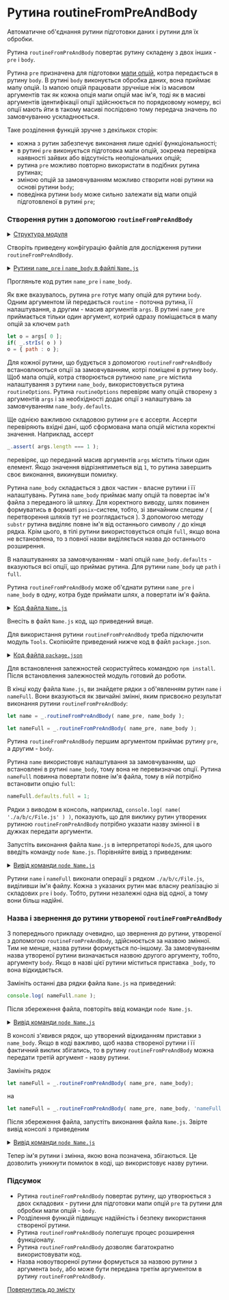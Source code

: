 # Рутина routineFromPreAndBody

Автоматичне об'єднання рутини підготовки даних і рутини для їх обробки.

Рутина `routineFromPreAndBody` повертає рутину складену з двох інших - `pre` i `body`.

Рутина `pre` призначена для підготовки [мапи опцій](../concept/MapOptions.md), котра передається в рутину `body`. В рутині `body` виконується обробка даних, вона приймає мапу опцій. Із мапою опцій працювати зручніше ніж із масивом аргументів так як кожна опція мапи опцій має ім'я, тоді як в масиві аргументів ідентифікації опції здійснюється по порядковому номеру, всі опції мають йти в такому масиві послідовно тому передача значень по замовчуванню ускладнюється.

Таке розділення функцій зручне з декількох сторін:

- кожна з рутин забезпечує виконання лише однієї функціональності;
- в рутині `pre` виконується підготовка мапи опцій, зокрема перевірка наявності зайвих або відсутність неопціональних опцій;
- рутина `pre` можливо повторно використати в подібних рутина рутинах;
- зміною опцій за замовчуванням можливо створити нові рутини на основі рутини `body`;
- поведінка рутини `body` може сильно залежати від мапи опцій підготовленої в рутині `pre`;

### Створення рутин з допомогою `routineFromPreAndBody`

<details>
  <summary><u>Структура модуля</u></summary>

```
routineFromPreAndBody
        ├── Name.js
        └── package.json
```

</details>

Створіть приведену конфігурацію файлів для дослідження рутини `routineFromPreAndBody`.

<details>
  <summary><u>Рутини <code>name_pre</code> i <code>name_body</code> в файлі <code>Name.js</code></u></summary>

```js
function name_pre( routine, args )
{
  let o = args[ 0 ];
  if( _.strIs( o ) )
  o = { path : o };

  _.routineOptions( routine, o );
  _.assert( o && _.strIs( o.path ), 'Expects strings {-o.path-}' );
  _.assert( args.length === 1 );
  _.assert( arguments.length === 2 );

  return o;
}

function name_body( o )
{
  let i = o.path.lastIndexOf( '/' );
  if( i !== -1 )
  o.path = o.path.substr( i+1 );

  if( !o.full )
  {
    let i = o.path.lastIndexOf( '.' );
    if( i !== -1 ) o.path = o.path.substr( 0, i );
  }

  return o.path;
}

name_body.defaults =
{
  path : null,
  full : 0,
}
```

</details>

Прогляньте код рутин `name_pre` i `name_body`.

Як вже вказувалось, рутина `pre` готує мапу опцій для рутини `body`. Одним аргументом їй передається `routine` - поточна рутина, її налаштування, а другим - масив аргументів `args`. В рутині `name_pre` приймається тільки один аргумент, котрий одразу поміщається в мапу опцій за ключем `path`

```js
let o = args[ 0 ];
if( _.strIs( o ) )
o = { path : o };
```

Для кожної рутини, що будується з допомогою `routineFromPreAndBody` встановлюються опції за замовчуванням, котрі поміщені в рутину `body`. Щоб мапа опцій, котра створюється рутиною `name_pre` містила налаштування з рутини `name_body`, використовується рутина `routineOptions`. Рутина `routineOptions` перевіряє мапу опцій створену з аргументів `args` і за необхідності додає опції з налаштувань за замовчуванням `name_body.defaults`.

Ще однією важливою складовою рутини `pre` є ассерти. Ассерти перевіряють вхідні дані, щоб сформована мапа опцій містила коректні значення. Наприклад, ассерт

```js
_.assert( args.length === 1 );
```

перевіряє, що переданий масив аргументів `args` містить тільки один елемент. Якщо значення відрізнятиметься від `1`, то рутина завершить своє виконання, викинувши помилку.

Рутина `name_body` складається з двох частин - власне рутини і її налаштувань. Рутина `name_body` приймає мапу опцій та повертає ім'я файла з переданого їй шляху. Для коректного виводу, шлях повинен формуватись в форматі `posix`-систем, тобто, зі звичайним слешем `/` ( перетворення шляхів тут не розглядається ). З допомогою методу `substr` рутина виділяє повне ім'я від останнього символу `/` до кінця рядка. Крім цього, в тілі рутини використовується опція `full`, якщо вона не встановлена, то з повної назви виділяється назва до останнього розширення.

В налаштуваннях за замовчуванням - мапі опцій `name_body.defaults` - вказуються всі опції, що приймає рутина. Для рутини `name_body` це `path` i `full`.

Рутина `routineFromPreAndBody` може об'єднати рутини `name_pre` i `name_body` в одну, котра буде приймати шлях, а повертати ім'я файла.

<details>
  <summary><u>Код файла <code>Name.js</code></u></summary>

```js
let _ = require( 'wTools' );

//

function name_pre( routine, args )
{
  let o = args[ 0 ];
  if( _.strIs( o ) )
  o = { path : o };

  _.routineOptions( routine, o );
  _.assert( o && _.strIs( o.path ), 'Expects strings {-o.path-}' );
  _.assert( args.length === 1 );
  _.assert( arguments.length === 2 );

  return o;
}

function name_body( o )
{
  let i = o.path.lastIndexOf( '/' );
  if( i !== -1 )
  o.path = o.path.substr( i+1 );

  if( !o.full )
  {
    let i = o.path.lastIndexOf( '.' );
    if( i !== -1 ) o.path = o.path.substr( 0, i );
  }

  return o.path;
}

name_body.defaults =
{
  path : null,
  full : 0,
}

let name = _.routineFromPreAndBody( name_pre, name_body );

let nameFull = _.routineFromPreAndBody( name_pre, name_body );
nameFull.defaults.full = 1;

console.log( name( './a/b/c/File.js' ) );
console.log( nameFull( './a/b/c/File.js' ) );
```

</details>

Внесіть в файл `Name.js` код, що приведений вище.

Для використання рутини `routineFromPreAndBody` треба підключити модуль `Tools`. Скопіюйте приведений нижче код в файл `package.json`.

<details>
    <summary><u>Код файла <code>package.json</code></u></summary>

```json    
{
  "dependencies": {
    "wTools": ""
  }
}
```

</details>

Для встановлення залежностей скористуйтесь командою `npm install`. Після встановлення залежностей модуль готовий до роботи.

В кінці коду файла `Name.js`, ви знайдете рядки з об'явленням рутин `name` i `nameFull`. Вони вказуються як звичайні змінні, яким присвоєно результат виконання рутини `routineFromPreAndBody`:

```js
let name = _.routineFromPreAndBody( name_pre, name_body );

let nameFull = _.routineFromPreAndBody( name_pre, name_body );
```

Рутина `routineFromPreAndBody` першим аргументом приймає рутину `pre`, а другим - `body`.

Рутина `name` використовує налаштування за замовчуванням, що встановлені в рутині `name_body`, тому вона не перевизначає опції. Рутина `nameFull` повинна повертати повне ім'я файла, тому в ній потрібно встановити опцію `full`:

```js
nameFull.defaults.full = 1;
```

Рядки з виводом в консоль, наприклад, `console.log( name( './a/b/c/File.js' ) )`, показують, що для виклику рутин утворених рутиною `routineFromPreAndBody` потрібно указати назву змінної і в дужках передати аргументи.

Запустіть виконання файла `Name.js` в інтерпретаторі `NodeJS`, для цього введіть команду `node Name.js`. Порівняйте вивід з приведеним:

<details>
  <summary><u>Вивід команди <code>node Name.js</code></u></summary>

```
[user@user ~]$ node Name.js
File
File.js
```

</details>

Рутини `name` i `nameFull` виконали операції з рядком `./a/b/c/File.js`, виділивши ім'я файлу. Кожна з указаних рутин має власну реалізацію зі складових `pre` i `body`. Тобто, рутини незалежні одна від одної, а тому вони більш надійні.

### Назва і звернення до рутини утвореної `routineFromPreAndBody`

З попереднього прикладу очевидно, що звернення до рутини, утвореної з допомогою `routineFromPreAndBody`, здійснюється за назвою змінної. Тим не менше, назва рутини формується по-іншому. За замовчуванням назва утвореної рутини визначається назвою другого аргументу, тобто, аргументу `body`. Якщо в назві цієї рутини міститься приставка `_body`, то вона відкидається.

Замініть останні два рядки файла `Name.js` на приведений:

```js
console.log( nameFull.name );
```

Після збереження файла, повторіть ввід команди `node Name.js`.

<details>
  <summary><u>Вивід команди <code>node Name.js</code></u></summary>

```
[user@user ~]$ node Name.js
name
```

</details>

В консолі з'явився рядок, що утворений відкиданням приставки з `name_body`. Якщо в коді важливо, щоб назва створеної рутини і її фактичний виклик збігались, то в рутину `routineFromPreAndBody` можна передати третій аргумент - назву рутини.

Замініть рядок

```js
let nameFull = _.routineFromPreAndBody( name_pre, name_body);
```

на

```js
let nameFull = _.routineFromPreAndBody( name_pre, name_body, 'nameFull' );
```

Після збереження файла, запустіть виконання файла `Name.js`. Звірте вивід консолі з приведеним

<details>
  <summary><u>Вивід команди <code>node Name.js</code></u></summary>

```
[user@user ~]$ node Name.js
nameFull
```

</details>

Тепер ім'я рутини і змінна, якою вона позначена, збігаються. Це дозволить уникнути помилок в коді, що використовує назву рутини.

### Підсумок

- Рутина `routineFromPreAndBody` повертає рутину, що утворюється з двох складових - рутини для підготовки мапи опцій `pre` та рутини для обробки мапи опцій - `body`.
- Розділення функцій підвищує надійність і безпеку використання створеної рутини.
- Рутина `routineFromPreAndBody` полегшує процес розширення функціоналу.
- Рутина `routineFromPreAndBody` дозволяє багатократно використовувати код.
- Назва новоутвореної рутини формується за назвою рутини з аргумента `body`, або може бути передана третім аргументом в рутину `routineFromPreAndBody`.

[Повернутись до змісту](../README.md#Туторіали)
